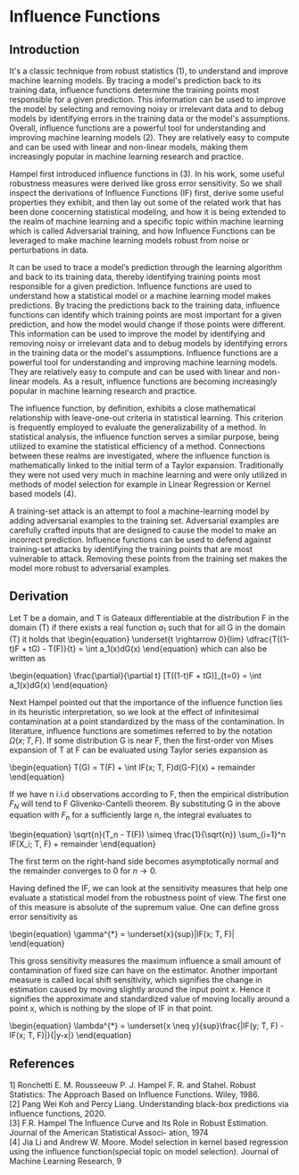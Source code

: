 
# Influence Functions
## Introduction
It's a classic technique from robust statistics (1), to understand and improve machine learning models. By tracing a model's prediction back to its training data, influence functions determine the training points most responsible for a given prediction. This information can be used to improve the model by selecting and removing noisy or irrelevant data and to debug models by identifying errors in the training data or the model's assumptions. Overall, influence functions are a powerful tool for understanding and improving machine learning models (2). They are relatively easy to compute and can be used with linear and non-linear models, making them increasingly popular in machine learning research and practice. 

Hampel first introduced influence functions in (3). In his work, some useful robustness measures were derived like gross error sensitivity. So we shall inspect the derivations of Influence Functions (IF) first, derive some useful properties they exhibit, and then lay out some of the related work that has been done concerning statistical modeling, and how it is being extended to the realm of machine learning and a specific topic within machine learning which is called Adversarial training, and how Influence Functions can be leveraged to make machine learning models robust from noise or perturbations in data.

It can be used to trace a model’s prediction through the learning algorithm and back to its training data, thereby identifying training points most responsible for a given prediction. Influence functions are used to understand how a statistical model or a machine learning model makes predictions. By tracing the predictions back to the training data, influence functions can identify which training points are most important for a given prediction, and how the model would change if those points were different. This information can be used to improve the model by identifying and removing noisy or irrelevant data and to debug models by identifying errors in the training data or the 
model's assumptions. Influence functions are a powerful tool for understanding and improving machine learning models. They are relatively easy to compute and can be used with linear and non-linear models. As a result, influence functions are becoming increasingly popular in machine learning research and practice.

The influence function, by definition, exhibits a close mathematical relationship with leave-one-out criteria in statistical learning. This criterion is frequently employed to evaluate the generalizability of a method. In statistical analysis, the influence function serves a similar purpose, being utilized to examine the statistical efficiency of a method. Connections between these realms are investigated, where the influence function is mathematically linked to the initial term of a Taylor expansion. Traditionally they were not used very much in machine learning and were only utilized in methods of model selection for example in Linear Regression or Kernel based models (4).

A training-set attack is an attempt to fool a machine-learning model by adding adversarial examples to the training set. Adversarial examples are carefully crafted inputs that are designed to cause the model to make an incorrect prediction. Influence functions can be used to defend against training-set attacks by identifying the training points that are most vulnerable to attack. Removing these points from the training set makes the model more robust to adversarial examples.

## Derivation
Let T be a domain, and T is Gateaux differentiable at the distribution F in the domain (T) if there exists a real function $a_1$ such that for all G in the domain (T) it holds that
\begin{equation}
    \underset{t \rightarrow 0}{lim} \dfrac{T((1-t)F + tG) - T(F)}{t} = \int a_1(x)dG(x)
\end{equation}
which can also be written as 

\begin{equation}
    \frac{\partial}{\partial t} [T((1-t)F + tG)]_{t=0} = \int a_1(x)dG(x)
\end{equation}

Next  Hampel pointed out that the importance of the influence function lies in its heuristic interpretation, so we look at the effect of infinitesimal contamination at a point standardized by the mass of the contamination. In literature, influence functions are sometimes referred to by the notation $\Omega (x; T, F)$. If some distribution G is near F, then the first-order von Mises expansion of T at F can be evaluated using Taylor series expansion as 

\begin{equation}
    T(G) = T(F) + \int IF(x; T, F)d(G-F)(x) + remainder
\end{equation}

If we have n i.i.d observations according to F, then the empirical distribution $F_N$ will tend to F Glivenko-Cantelli theorem. By substituting G in the above equation with $F_n$ for a sufficiently large n, the integral evaluates to 

\begin{equation}
    \sqrt{n}(T_n - T(F)) \simeq \frac{1}{\sqrt{n}} \sum_{i=1}^n IF(X_i; T, F) + remainder
\end{equation}

The first term on the right-hand side becomes asymptotically normal and the remainder converges to 0 for $n \rightarrow 0$. 

Having defined the IF, we can look at the sensitivity measures that help one evaluate a statistical model from the robustness point of view. The first one of this measure is absolute of the supremum value. One can define gross error sensitivity as 

\begin{equation}
    \gamma^{*} = \underset{x}{sup}|IF(x; T, F)|
\end{equation}

This gross sensitivity measures the maximum influence a small amount of contamination of fixed size can have on the estimator. Another important measure is called local shift sensitivity, which signifies the change in estimation caused by moving slightly around the input point x. Hence it signifies the approximate and standardized value of moving locally around a point x, which is nothing by the slope of IF in that point.

\begin{equation}
    \lambda^{*} = \underset{x \neq y}{sup}\frac{|IF(y; T, F) - IF(x; T, F)|}{|y-x|}
\end{equation}

## References
1] Ronchetti E. M. Rousseeuw P. J. Hampel F. R. and Stahel. Robust Statistics: The Approach Based on Influence
Functions. Wiley, 1986. \
[2] Pang Wei Koh and Percy Liang. Understanding black-box predictions via influence functions, 2020.\
[3] F.R. Hampel ̇The Influence Curve and Its Role in Robust Estimation. Journal of the American Statistical Associ-
ation, 1974\
[4] Jia Li and Andrew W. Moore. Model selection in kernel based regression using the influence function(special topic
on model selection). Journal of Machine Learning Research, 9
